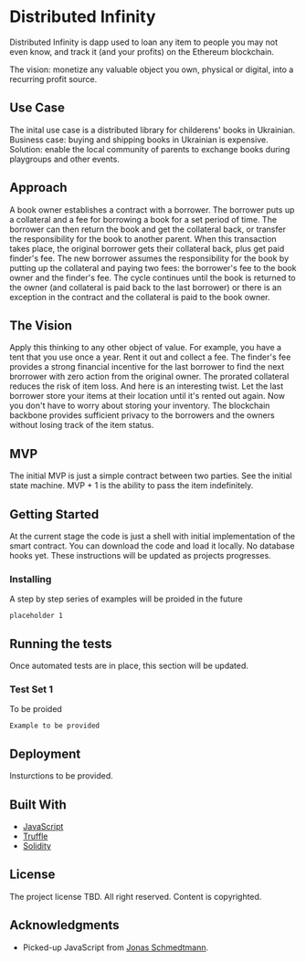 # Distributed Infinity

Distributed Infinity is dapp used to loan any item to people you may not even know, and track it (and your profits) on the Ethereum blockchain. 

The vision: monetize any valuable object you own, physical or digital, into a recurring profit source. 

## Use Case

The inital use case is a distributed library for childerens' books in Ukrainian. Business case: buying and shipping books in Ukrainian is expensive. Solution: enable the local community of parents to exchange books during playgroups and other events. 

## Approach

A book owner establishes a contract with a borrower. The borrower puts up a collateral and a fee for borrowing a book for a set period of time. The borrower can then return the book and get the collateral back, or transfer the responsibility for the book to another parent. When this transaction takes place, the original borrower gets their collateral back, plus get paid finder's fee. The new borrower assumes the responsibility for the book by putting up the collateral and paying two fees: the borrower's fee to the book owner and the finder's fee. The cycle continues until the book is returned to the owner (and collateral is paid back to the last borrower) or there is an exception in the contract and the collateral is paid to the book owner.

## The Vision

Apply this thinking to any other object of value. For example, you have a tent that you use once a year. Rent it out and collect a fee. The finder's fee provides a strong financial incentive for the last borrower to find the next brorrower with zero action from the original owner. The prorated collateral reduces the risk of item loss. And here is an interesting twist. Let the last borrower  store your items at their location until it's rented out again. Now you don't have to worry about storing your inventory. The blockchain backbone provides sufficient privacy to the borrowers and the owners without losing track of the item status. 

## MVP

The initial MVP is just a simple contract between two parties. See the initial state machine. MVP + 1 is the ability to pass the item indefinitely. 

## Getting Started

At the current stage the code is just a shell with initial implementation of the smart contract. You can download the code and load it locally. No database hooks yet. These instructions will be updated as projects progresses.


### Installing

A step by step series of examples will be proided in the future

```
placeholder 1
```



## Running the tests

Once automated tests are in place, this section will be updated.

### Test Set 1

To be proided

```
Example to be provided
```


## Deployment

Insturctions to be provided.

## Built With

* [JavaScript](https://www.javascript.com) 
* [Truffle](http://truffleframework.com/) 
* [Solidity](https://solidity.readthedocs.io/en/develop/) 

## License

The project license TBD. All right reserved. Content is copyrighted.

## Acknowledgments

* Picked-up JavaScript from [Jonas Schmedtmann](https://twitter.com/jonasschmedtman).
